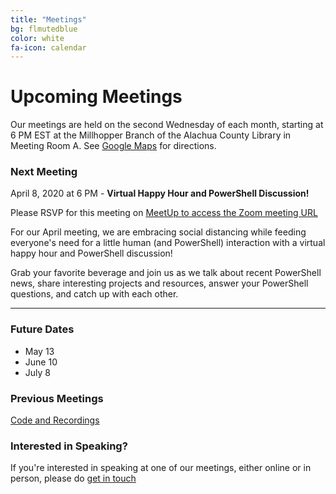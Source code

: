 ```yaml
---
title: "Meetings"
bg: flmutedblue
color: white
fa-icon: calendar
---
```


# Upcoming Meetings

Our meetings are held on the second Wednesday of each month, starting at 6 PM EST at the Millhopper Branch of the Alachua County Library in Meeting Room A.  See <a target="_blank" href="https://goo.gl/maps/wUZRZ8Jip3zU4vAb8">Google Maps</a> for directions.

### Next Meeting

April 8, 2020 at 6 PM - **Virtual Happy Hour and PowerShell Discussion!**

Please RSVP for this meeting on <a target="_blank" href="https://www.meetup.com/Gainesville-PowerShell-User-Group/events/269805611/">MeetUp to access the Zoom meeting URL</a>

For our April meeting, we are embracing social distancing while feeding everyone's need for a little human (and PowerShell) interaction with a virtual happy hour and PowerShell discussion!

Grab your favorite beverage and join us as we talk about recent PowerShell news, share interesting projects and resources, answer your PowerShell questions, and catch up with each other.

--------------------------------------------------

### Future Dates

* May 13
* June 10
* July 8

### Previous Meetings

<a target="_blank" href="https://github.com/gnvpsug/Meetings">Code and Recordings</a>

### Interested in Speaking?

If you're interested in speaking at one of our meetings, either online or in person, please do [get in touch](https://gnvpsug.github.io/#contact)
